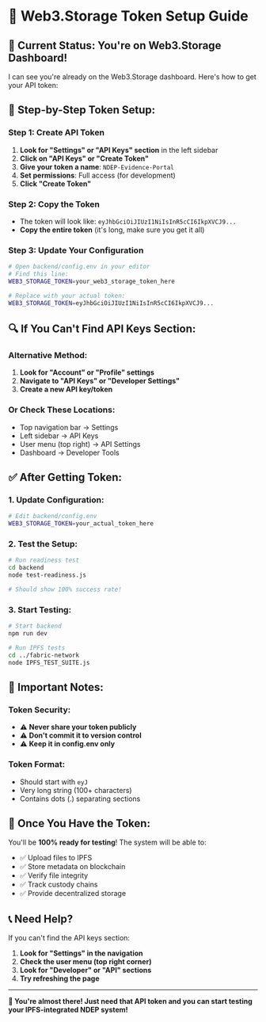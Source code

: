 # 🔑 Web3.Storage Token Setup Guide

## 📍 **Current Status: You're on Web3.Storage Dashboard!**

I can see you're already on the Web3.Storage dashboard. Here's how to get your API token:

## 🎯 **Step-by-Step Token Setup:**

### **Step 1: Create API Token**
1. **Look for "Settings" or "API Keys" section** in the left sidebar
2. **Click on "API Keys" or "Create Token"**
3. **Give your token a name**: `NDEP-Evidence-Portal`
4. **Set permissions**: Full access (for development)
5. **Click "Create Token"**

### **Step 2: Copy the Token**
- The token will look like: `eyJhbGciOiJIUzI1NiIsInR5cCI6IkpXVCJ9...`
- **Copy the entire token** (it's long, make sure you get it all)

### **Step 3: Update Your Configuration**
```bash
# Open backend/config.env in your editor
# Find this line:
WEB3_STORAGE_TOKEN=your_web3_storage_token_here

# Replace with your actual token:
WEB3_STORAGE_TOKEN=eyJhbGciOiJIUzI1NiIsInR5cCI6IkpXVCJ9...
```

## 🔍 **If You Can't Find API Keys Section:**

### **Alternative Method:**
1. **Look for "Account" or "Profile" settings**
2. **Navigate to "API Keys" or "Developer Settings"**
3. **Create a new API key/token**

### **Or Check These Locations:**
- Top navigation bar → Settings
- Left sidebar → API Keys
- User menu (top right) → API Settings
- Dashboard → Developer Tools

## ✅ **After Getting Token:**

### **1. Update Configuration:**
```bash
# Edit backend/config.env
WEB3_STORAGE_TOKEN=your_actual_token_here
```

### **2. Test the Setup:**
```bash
# Run readiness test
cd backend
node test-readiness.js

# Should show 100% success rate!
```

### **3. Start Testing:**
```bash
# Start backend
npm run dev

# Run IPFS tests
cd ../fabric-network
node IPFS_TEST_SUITE.js
```

## 🚨 **Important Notes:**

### **Token Security:**
- ⚠️ **Never share your token publicly**
- ⚠️ **Don't commit it to version control**
- ⚠️ **Keep it in config.env only**

### **Token Format:**
- Should start with `eyJ`
- Very long string (100+ characters)
- Contains dots (.) separating sections

## 🎉 **Once You Have the Token:**

You'll be **100% ready for testing**! The system will be able to:
- ✅ Upload files to IPFS
- ✅ Store metadata on blockchain
- ✅ Verify file integrity
- ✅ Track custody chains
- ✅ Provide decentralized storage

## 📞 **Need Help?**

If you can't find the API keys section:
1. **Look for "Settings" in the navigation**
2. **Check the user menu (top right corner)**
3. **Look for "Developer" or "API" sections**
4. **Try refreshing the page**

---

**🎯 You're almost there! Just need that API token and you can start testing your IPFS-integrated NDEP system!**

